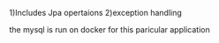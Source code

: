 1)Includes Jpa opertaions
2)exception handling

the mysql is run on docker for this paricular application
